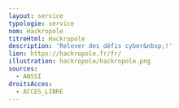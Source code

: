 ```yaml
---
layout: service
typologie: service
nom: Hackropole
titreHtml: Hackropole
description: 'Relever des défis cyber&nbsp;!'
lien: https://hackropole.fr/fr/
illustration: hackropole/hackropole.png
sources:
  - ANSSI
droitsAcces:
  - ACCES_LIBRE
---
```

